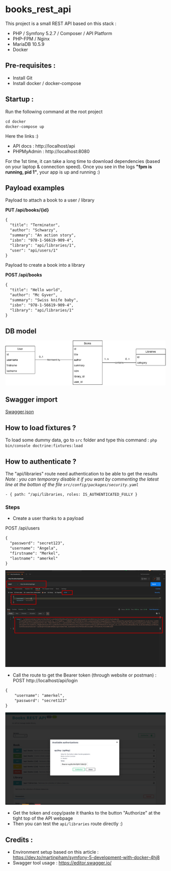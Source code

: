 # books_rest_api

This project is a small REST API based on this stack :

- PHP / Symfony 5.2.7 / Composer / API Platform
- PHP-FPM / Nginx
- MariaDB 10.5.9
- Docker

## Pre-requisites :

- Install Git
- Install docker / docker-compose

## Startup :

Run the following command at the root project

```
cd docker
docker-compose up
```

Here the links :)

- API docs : http://localhost/api
- PHPMyAdmin : http://localhost:8080

For the 1st time, it can take a long time to download dependencies (based on your laptop & connection speed).
Once you see in the logs __"fpm is running, pid 1"__, your app is up and running :)

## Payload examples

Payload to attach a book to a user / library

__PUT /api/books/{id}__
```
{
  "title": "Terminator",
  "author": "Schwarzy",
  "summary": "An action story",
  "isbn": "978-1-56619-909-4",
  "library": "api/libraries/1",
  "user": "api/users/1"
}
```
Payload to create a book into a library

__POST /api/books__
```
{
  "title": "Hello world",
  "author": "Mc Gyver",
  "summary": "Swiss knife baby",
  "isbn": "978-1-56619-909-4",
  "library": "api/libraries/1"
}
```

## DB model

![DB model alt](/doc/books_rest_api.png "DB model")

## Swagger import

[Swagger.json](/doc/swagger.json)

## How to load fixtures ?
To load some dummy data, go to `src` folder and type this command :
`php bin/console doctrine:fixtures:load`

## How to authenticate ?

The "api/libraries" route need authentication to be able to get the results
_Note : you can temporary disable it if you want by commenting the latest line at the botton of the file `src/config/packages/security.yaml`_
```
- { path: ^/api/libraries, roles: IS_AUTHENTICATED_FULLY }
```
### Steps

- Create a user thanks to a payload

POST ​/api​/users
```
{
  "password": "secret123",
  "username": "Angela",
  "firstname": "Merkel",
  "lastname": "amerkel"
}
```

![Postman create user alt](/doc/postman_auth_token.png "Postman create user")


- Call the route to get the Bearer token (through website or postman) :
POST http://localhost/api/login
```
{
    "username": "amerkel",
    "password": "secret123"
}
```

![API Platform auth alt](/doc/api_platform_auth_token.png "API Platform auth")


- Get the token and copy/paste it thanks to the button "Authorize" at the tight top of the API webpage
- Then you can test the `api/libraries` route directly :)

## Credits :

- Environment setup based on this article : https://dev.to/martinpham/symfony-5-development-with-docker-4hj8
- Swagger tool usage : https://editor.swagger.io/
